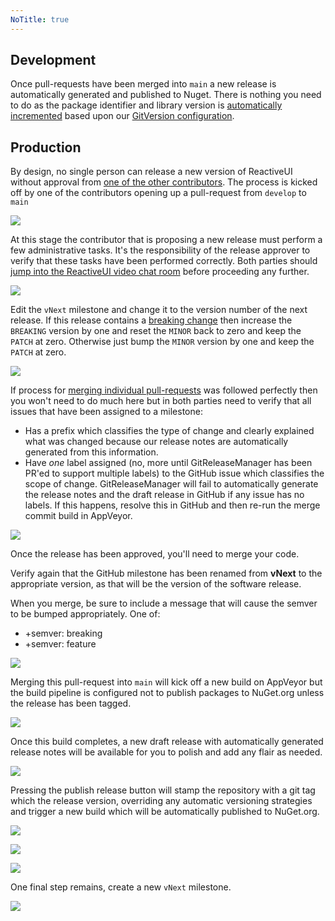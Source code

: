 ```yaml
---
NoTitle: true
---
```


## Development

Once pull-requests have been merged into `main` a new release is automatically generated and published to Nuget. There is nothing you need to do as the package identifier and library version is [automatically incremented](semantic-versioning) based upon our [GitVersion configuration](https://github.com/reactiveui/ReactiveUI/blob/develop/GitVersion.yml).

## Production

By design, no single person can release a new version of ReactiveUI without approval from [one of the other contributors](https://github.com/orgs/reactiveui/teams/contributors). The process is kicked off by one of the contributors opening up a pull-request from `develop` to `main`

![](/contribute/maintainers/create-a-pull-request-from-develop-to-master.png)

At this stage the contributor that is proposing a new release must perform a few administrative tasks. It's the responsibility of the release approver to verify that these tasks have been performed correctly. Both parties should [jump into the ReactiveUI video chat room](https://appear.in/reactiveui) before proceeding any further.

![](/contribute/maintainers/pull-request-review-required.png)

Edit the `vNext` milestone and change it to the version number of the next release. If this release contains a [breaking change](semantic-versioning) then increase the `BREAKING` version by one and reset the `MINOR` back to zero and keep the `PATCH` at zero. Otherwise just bump the `MINOR` version by one and keep the `PATCH` at zero.

![](/contribute/maintainers/click-edit-vnext-milestone-button.png)

If process for [merging individual pull-requests](../merging-pull-requests) was followed perfectly then you won't need to do much here but in both parties need to verify that all issues that have been assigned to a milestone:

* Has a prefix which classifies the type of change and clearly explained what was changed because our release notes are automatically generated from this information.
* Have _one_ label assigned \(no, more until GitReleaseManager has been PR'ed to support multiple labels\) to the GitHub issue which classifies the scope of change. GitReleaseManager will fail to automatically generate the release notes and the draft release in GitHub if any issue has no labels. If this happens, resolve this in GitHub and then re-run the merge commit build in AppVeyor.

![](/contribute/maintainers/ensure-all-issues-assigned-to-a-milestone-are-labeled.png)

Once the release has been approved, you'll need to merge your code.

Verify again that the GitHub milestone has been renamed from **vNext** to the appropriate version, as that will be the version of the software release.

When you merge, be sure to include a message that will cause the semver to be bumped appropriately. One of:

* +semver: breaking
* +semver: feature

![](/contribute/maintainers/merge-commit.png)

Merging this pull-request into `main` will kick off a new build on AppVeyor but the build pipeline is configured not to publish packages to NuGet.org unless the release has been tagged.

![](/contribute/maintainers/commits-to-master-do-not-automatically-publish-to-nuget.png)

Once this build completes, a new draft release with automatically generated release notes will be available for you to polish and add any flair as needed.

![](/contribute/maintainers/edit-release-notes.png)

Pressing the publish release button will stamp the repository with a git tag which the release version, overriding any automatic versioning strategies and trigger a new build which will be automatically published to NuGet.org.

![](/contribute/maintainers/stamp-repository-and-publish-release.png)

![](/contribute/maintainers/pull-request-into-master-then-publish-tag-to-release.png)

![](/contribute/maintainers/tagged-releases-automatically-publish-to-nuget.png)

One final step remains, create a new `vNext` milestone.

![](/contribute/maintainers/create-new-vnext-milestone.png)

